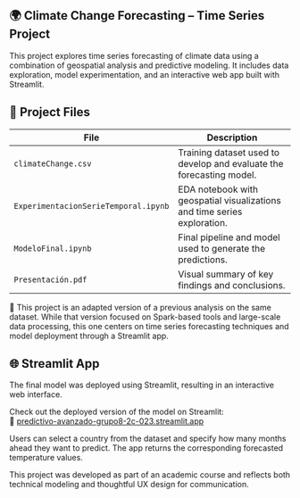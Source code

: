 ## 🌍 Climate Change Forecasting – Time Series Project
This project explores time series forecasting of climate data using a combination of geospatial analysis and predictive modeling. It includes data exploration, model experimentation, and an interactive web app built with Streamlit.

## 📁 Project Files
| File                                 | Description                                                              |
| ------------------------------------ | ------------------------------------------------------------------------ |
| `climateChange.csv`                  | Training dataset used to develop and evaluate the forecasting model.     |
| `ExperimentacionSerieTemporal.ipynb` | EDA notebook with geospatial visualizations and time series exploration. |
| `ModeloFinal.ipynb`                  | Final pipeline and model used to generate the predictions.               |
| `Presentación.pdf`                   | Visual summary of key findings and conclusions.                          |

🔁 This project is an adapted version of a previous analysis on the same dataset. While that version focused on Spark-based tools and large-scale data processing, this one centers on time series forecasting techniques and model deployment through a Streamlit app.

## 🌐 Streamlit App
The final model was deployed using Streamlit, resulting in an interactive web interface.

Check out the deployed version of the model on Streamlit:  
🔗 [predictivo-avanzado-grupo8-2c-023.streamlit.app](https://predictivo-avanzado-grupo8-2c-023.streamlit.app/)

Users can select a country from the dataset and specify how many months ahead they want to predict. The app returns the corresponding forecasted temperature values.

This project was developed as part of an academic course and reflects both technical modeling and thoughtful UX design for communication.
